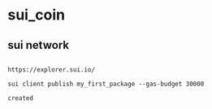 # sui_coin

## sui network

##

```
https://explorer.sui.io/
```

```
sui client publish my_first_package --gas-budget 30000
```

```
created

```
